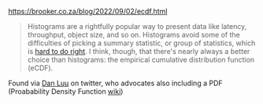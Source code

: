 https://brooker.co.za/blog/2022/09/02/ecdf.html

> Histograms are a rightfully popular way to present data like latency, throughput, object size, and so on. Histograms avoid some of the difficulties of picking a summary statistic, or group of statistics, which is [hard to do right](https://brooker.co.za/blog/2017/12/28/mean.html). I think, though, that there's nearly always a better choice than histograms: the empirical cumulative distribution function (eCDF).

Found via [Dan Luu](https://twitter.com/danluu/status/1566573446574018560) on twitter, who advocates also including a PDF (Proabability Density Function [wiki](https://en.wikipedia.org/wiki/Probability_density_function))